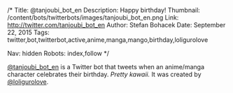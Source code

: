 /*
Title: @tanjoubi_bot_en
Description: Happy birthday!
Thumbnail: /content/bots/twitterbots/images/tanjoubi_bot_en.png
Link: http://twitter.com/tanjoubi_bot_en
Author: Stefan Bohacek
Date: September 22, 2015
Tags: twitter,bot,twitterbot,active,anime,manga,mango,birthday,loligurolove

Nav: hidden
Robots: index,follow
*/

[@tanjoubi_bot_en](https://twitter.com/tanjoubi_bot_en) is a Twitter bot that tweets when an anime/manga character celebrates their birthday. *Pretty kawaii.* It was created by [@loligurolove](https://twitter.com/loligurolove). 